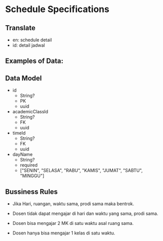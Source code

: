 # Schedule Specifications

## Translate

- en: schedule detail
- id: detail jadwal

## Examples of Data:

## Data Model

- id
  - String?
  - PK
  - uuid
- academicClassId
  - String?
  - FK
  - uuid
- timeId
  - String?
  - FK
  - uuid
- dayName
  - String?
  - required
  - ["SENIN", "SELASA", "RABU", "KAMIS", "JUMAT", "SABTU", "MINGGU"]

## Bussiness Rules

<!-- - Jika Hari, ruangan, waktu sama, maka bentrok. -->

- Jika Hari, ruangan, waktu sama, prodi sama maka bentrok.
- Dosen tidak dapat mengajar di hari dan waktu yang sama, prodi sama.

- Dosen bisa mengajar 2 MK di satu waktu asal ruang sama.
- Dosen hanya bisa mengajar 1 kelas di satu waktu.
